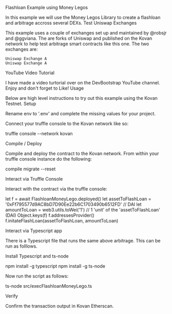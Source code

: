 Flashloan Example using Money Legos

In this example we will use the Money Legos Library to create a flashloan and arbitrage accross several DEXs.
Test Uniswap Exchanges

This example uses a couple of exchanges set up and maintained by @robsjr and @ggviana. The are forks of Uniswap and published on the Kovan network to help test arbitrage smart contracts like this one. The two exchanges are:

    Uniswap Exchange A
    Uniswap Exchange A

YouTube Video Tutorial

I have made a video turtorial over on the DevBootstrap YouTube channel. Enjoy and don't forget to Like!
Usage

Below are high level instructions to try out this example using the Kovan Testnet.
Setup

Rename env to '.env' and complete the missing values for your project.

Connect your truffle console to the Kovan network like so:

truffle console --network kovan

Compile / Deploy

Compile and deploy the contract to the Kovan network. From within your truffle console instance do the following:

compile
migrate --reset

Interact via Truffle Console

Interact with the contract via the truffle console:

let f = await FlashloanMoneyLego.deployed()
let assetToFlashLoan = '0xFf795577d9AC8bD7D90Ee22b6C1703490b6512FD' // DAI
let amountToLoan = web3.utils.toWei('1') // 1 'unit' of the 'assetToFlashLoan' (DAI)
Object.keys(f)
f.addressesProvider()
f.initateFlashLoan(assetToFlashLoan, amountToLoan)

Interact via Typescript app

There is a Typescript file that runs the same above arbitrage. This can be run as folllows.

Install Typescript and ts-node

npm install -g typescript
npm install -g ts-node

Now run the script as follows:

ts-node src/execFlashloanMoneyLego.ts

Verify

Confirm the transaction output in Kovan Etherscan.

